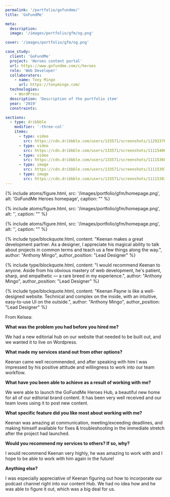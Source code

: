 ```yaml
---
permalink: '/portfolio/gofundme/'
title: 'GoFundMe'

meta: 
  description: 
  image: '/images/portfolio/gfm/og.png'

cover: '/images/portfolio/gfm/og.png'

case_study: 
  client: 'GoFundMe'
  project: 'Heroes content portal'
  url: https://www.gofundme.com/c/heroes
  role: 'Web Developer'
  collaborators: 
    - name: Tony Mingo
      url: https://tonymingo.com/
  technologies:
    - WordPress
  description: 'Description of the portfolio item'
  year: '2019'
  constraints: 

sections: 
  - type: dribbble
    modifier: '-three-col'
    items: 
      - type: video
        src: https://cdn.dribbble.com/users/133571/screenshots/11292376/media/331109413b0560fa3ed2c40f6c83be5f.mp4
      - type: video
        src: https://cdn.dribbble.com/users/133571/screenshots/11115406/media/3c4d4eab4d97a0f1fc62dd780d8cf37a.mp4
      - type: video
        src: https://cdn.dribbble.com/users/133571/screenshots/11115360/media/5c18910360eb6df31476335f6a7f54d3.mp4
      - type: image
        src: https://cdn.dribbble.com/users/133571/screenshots/11115393/media/07eed17452f1dfcd19730c56fed69342.png?compress=1&resize=1200x900&vertical=top
      - type: image
        src: https://cdn.dribbble.com/users/133571/screenshots/11115383/media/5e005b82099d17a6c7edf1ae22aa3418.png?compress=1&resize=1200x900&vertical=top
---
```


<div class="sideBySide">
  {% include atoms/figure.html, src: '/images/portfolio/gfm/homepage.png', alt: 'GoFundMe Heroes homepage', caption: "" %}

  {% include atoms/figure.html, src: '/images/portfolio/gfm/homepage.png', alt: '', caption: "" %}

  {% include atoms/figure.html, src: '/images/portfolio/gfm/homepage.png', alt: '', caption: "" %}
</div>

{% include type/blockquote.html, content: "Keenan makes a great development partner. As a designer, I appreciate his magical ability to talk about projects in common terms and teach us a few things along the way.", author: "Anthony Mingo", author_position: "Lead Designer" %}

{% include type/blockquote.html, content: "I would recommend Keenan to anyone. Aside from his obvious mastery of web development, he's patient, sharp, and empathetic — a rare breed in my experience.", author: "Anthony Mingo", author_position: "Lead Designer" %}

{% include type/blockquote.html, content: "Keenan Payne is like a well-designed website. Technical and complex on the inside, with an intuitive, easy-to-use UI on the outside.", author: "Anthony Mingo", author_position: "Lead Designer" %}

From Kelsea:

**What was the problem you had before you hired me?**

We had a new editorial hub on our website that needed to be built out, and we wanted it to live on Wordpress.

**What made my services stand out from other options?**

Keenan came well recommended, and after speaking with him I was impressed by his positive attitude and willingness to work into our team workflow.

**What have you been able to achieve as a result of working with me?**

We were able to launch the GoFundMe Heroes Hub, a beautiful new home for all of our editorial brand content. It has been very well received and our team loves using it to post new content.

**What specific feature did you like most about working with me?**

Keenan was amazing at communication, meeting/exceeding deadlines, and making himself available for fixes & troubleshooting in the immediate stretch after the project had launched.

**Would you recommend my services to others? If so, why?**

I would recommend Keenan very highly, he was amazing to work with and I hope to be able to work with him again in the future!

**Anything else?**

I was especially appreciative of Keenan figuring out how to incorporate our podcast channel right into our content Hub. We had no idea how and he was able to figure it out, which was a big deal for us.
